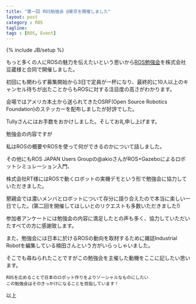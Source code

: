 ```yaml
---
title: "第一回 ROS勉強会 @東京を開催しました"
layout: post
category : ROS
tagline:
tags : [ROS, Event]
---
```


{% include JB/setup %}

もっと多くの人にROSの魅力を伝えたいという思いから[ROS勉強会](http://ros-users.doorkeeper.jp/events/9640)を株式会社豆蔵様と合同で開催しました。

初回にも関わらず募集開始から3日で定員が一杯になり、最終的に10人以上のキャンセル待ちが出たことからもROSに対する注目度の高さがわかります。

会場ではアメリカ本土から送られてきたOSRF(Open Source Robotics Foundation)のステッカーを配布しましたが好評でした。

Tullyさんにはお手数をおかけしました。そしてお礼申し上げます。

勉強会の内容ですが

私はROSの概要やROSを使って何ができるのかについて話しました。

その他にもROS JAPAN Users Groupの@akioさんがROS+Gazeboによるロボットシミュレーション入門、

株式会社RT様にはROSで動くロボットの実機デモという形で勉強会に協力していただきました。

懇親会では濃いメンバとロボットについて存分に語り合えたので本当に楽しい一日でした。(第二回を開催してほしいとのリクエストも多数いただきました!)

参加者アンケートには勉強会の内容に満足したとの声も多く、協力していただいたすべての方に感謝致します。

また、勉強会には日本に於けるROSの動向を取材するために雑誌Industrial Robotを編集している楠田さんという方がいらっしゃいました。

そこでも尋ねられたことですがこの勉強会を主催した動機をここに記したい思います。

    ROSを広めることで日本のロボット作りをよりソーシャルなものにしたい
    この勉強会はそのきっかけになることを目指しています！

以上
